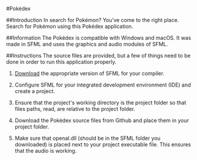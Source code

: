 #Pokédex

##Introduction
In search for Pokémon? You've come to the right place. Search for Pokémon using this Pokédex application.

##Information
The Pokédex is compatible with Windows and macOS. It was made in SFML and uses the graphics and audio modules of SFML.

##Instructions
The source files are provided, but a few of things need to be done in order to run this application properly.

1. [Download](https://www.sfml-dev.org/download/sfml/2.5.1/) the appropriate version of SFML for your compiler.

2. Configure SFML for your integrated development environment (IDE) and create a project.

3. Ensure that the project's working directory is the project folder so that files paths, read, are relative to the project folder.

4. Download the Pokédex source files from Github and place them in your project folder.

5. Make sure that openal.dll (should be in the SFML folder you downloaded) is placed next to your project executable file. This ensures that the audio is working.

